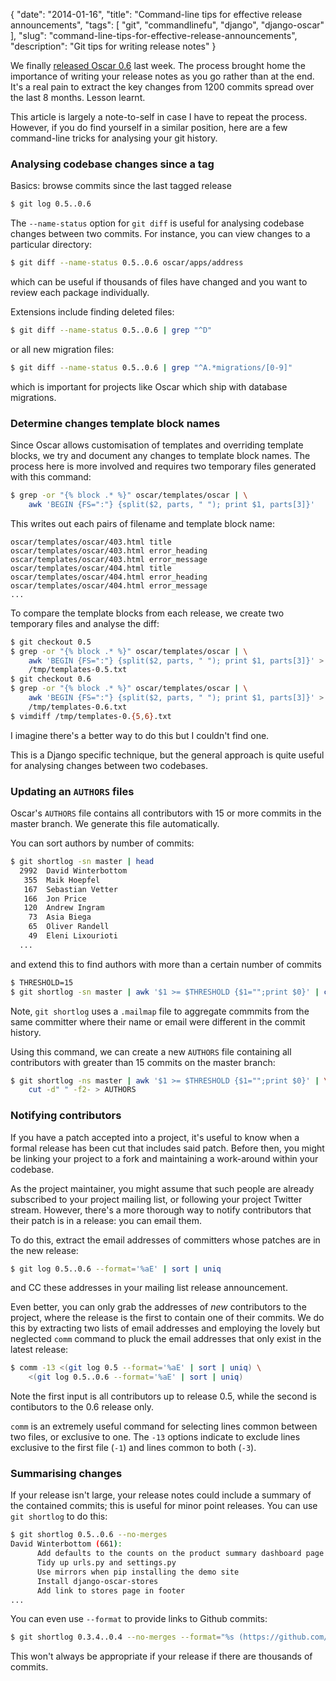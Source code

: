 {
    "date": "2014-01-16",
    "title": "Command-line tips for effective release announcements",
    "tags": [
        "git",
        "commandlinefu",
        "django",
        "django-oscar"
    ],
    "slug": "command-line-tips-for-effective-release-announcements",
    "description": "Git tips for writing release notes"
}

We finally [released Oscar
0.6](http://django-oscar.readthedocs.org/en/latest/releases/v0.6.html)
last week. The process brought home the importance of writing your
release notes as you go rather than at the end. It's a real pain to
extract the key changes from 1200 commits spread over the last 8 months.
Lesson learnt.

This article is largely a note-to-self in case I have to repeat the
process. However, if you do find yourself in a similar position, here
are a few command-line tricks for analysing your git history.

### Analysing codebase changes since a tag

Basics: browse commits since the last tagged release

``` bash
$ git log 0.5..0.6
```

The `--name-status` option for `git diff` is useful for analysing
codebase changes between two commits. For instance, you can view changes
to a particular directory:

``` bash
$ git diff --name-status 0.5..0.6 oscar/apps/address
```

which can be useful if thousands of files have changed and you want to
review each package individually.

Extensions include finding deleted files:

``` bash
$ git diff --name-status 0.5..0.6 | grep "^D"
```

or all new migration files:

``` bash
$ git diff --name-status 0.5..0.6 | grep "^A.*migrations/[0-9]"
```

which is important for projects like Oscar which ship with database
migrations.

### Determine changes template block names

Since Oscar allows customisation of templates and overriding template
blocks, we try and document any changes to template block names. The
process here is more involved and requires two temporary files generated
with this command:

``` bash
$ grep -or "{% block .* %}" oscar/templates/oscar | \
    awk 'BEGIN {FS=":"} {split($2, parts, " "); print $1, parts[3]}'
```

This writes out each pairs of filename and template block name:

```
oscar/templates/oscar/403.html title
oscar/templates/oscar/403.html error_heading
oscar/templates/oscar/403.html error_message
oscar/templates/oscar/404.html title
oscar/templates/oscar/404.html error_heading
oscar/templates/oscar/404.html error_message
...
```

To compare the template blocks from each release, we create two
temporary files and analyse the diff:

``` bash
$ git checkout 0.5
$ grep -or "{% block .* %}" oscar/templates/oscar | \
    awk 'BEGIN {FS=":"} {split($2, parts, " "); print $1, parts[3]}' >
    /tmp/templates-0.5.txt
$ git checkout 0.6
$ grep -or "{% block .* %}" oscar/templates/oscar | \
    awk 'BEGIN {FS=":"} {split($2, parts, " "); print $1, parts[3]}' >
    /tmp/templates-0.6.txt
$ vimdiff /tmp/templates-0.{5,6}.txt
```

I imagine there's a better way to do this but I couldn't find one.

<div class="admonition note">

This is a Django specific technique, but the general approach is quite
useful for analysing changes between two codebases.

</div>

### Updating an `AUTHORS` files

Oscar's `AUTHORS` file contains all contributors with 15 or more commits
in the master branch. We generate this file automatically.

You can sort authors by number of commits:

``` bash
$ git shortlog -sn master | head
  2992  David Winterbottom
   355  Maik Hoepfel
   167  Sebastian Vetter
   166  Jon Price
   120  Andrew Ingram
    73  Asia Biega
    65  Oliver Randell
    49  Eleni Lixourioti
  ...
```

and extend this to find authors with more than a certain number of
commits

``` bash
$ THRESHOLD=15
$ git shortlog -sn master | awk '$1 >= $THRESHOLD {$1="";print $0}' | cut -d" " -f2-
```

Note, `git shortlog` uses a `.mailmap` file to aggregate commmits from
the same committer where their name or email were different in the
commit history.

Using this command, we can create a new `AUTHORS` file containing all
contributors with greater than 15 commits on the master branch:

``` bash
$ git shortlog -ns master | awk '$1 >= $THRESHOLD {$1="";print $0}' | \
    cut -d" " -f2- > AUTHORS
```

### Notifying contributors

If you have a patch accepted into a project, it's useful to know when a
formal release has been cut that includes said patch. Before then, you
might be linking your project to a fork and maintaining a work-around
within your codebase.

As the project maintainer, you might assume that such people are already
subscribed to your project mailing list, or following your project
Twitter stream. However, there's a more thorough way to notify
contributors that their patch is in a release: you can email them.

To do this, extract the email addresses of committers whose patches are
in the new release:

``` bash
$ git log 0.5..0.6 --format='%aE' | sort | uniq
```

and CC these addresses in your mailing list release announcement.

Even better, you can only grab the addresses of *new* contributors to
the project, where the release is the first to contain one of their
commits. We do this by extracting two lists of email addresses and
employing the lovely but neglected `comm` command to pluck the email
addresses that only exist in the latest release:

``` bash
$ comm -13 <(git log 0.5 --format='%aE' | sort | uniq) \
    <(git log 0.5..0.6 --format='%aE' | sort | uniq)
```

Note the first input is all contributors up to release 0.5, while the
second is contibutors to the 0.6 release only.

`comm` is an extremely useful command for selecting lines common between
two files, or exclusive to one. The `-13` options indicate to exclude
lines exclusive to the first file (`-1`) and lines common to both
(`-3`).

### Summarising changes

If your release isn't large, your release notes could include a summary
of the contained commits; this is useful for minor point releases. You
can use `git shortlog` to do this:

``` bash
$ git shortlog 0.5..0.6 --no-merges
David Winterbottom (661):
      Add defaults to the counts on the product summary dashboard page
      Tidy up urls.py and settings.py
      Use mirrors when pip installing the demo site
      Install django-oscar-stores
      Add link to stores page in footer
...
```

You can even use `--format` to provide links to Github commits:

``` bash
$ git shortlog 0.3.4..0.4 --no-merges --format="%s (https://github.com/tangentlabs/django-oscar-stores/commit/%h)" 
```

This won't always be appropriate if your release if there are thousands
of commits.
